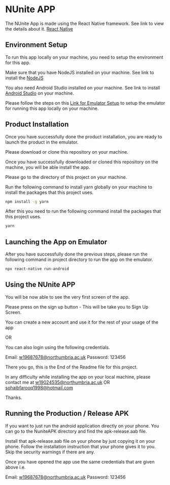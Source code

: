 # NUnite APP

The NUnite App is made using the React Native framework. See link to view the details about it. 
[React Native](https://reactnative.dev/)

## Environment Setup

To run this app locally on your machine, you need to setup the environment for this app. 

Make sure that you have NodeJS installed on your machine. See link to install the 
[NodeJS](https://nodejs.org/en/)

You also need Android Studio installed on your machine. See link to install 
[Android Studio](https://developer.android.com/studio) on your machine. 

Please follow the steps on this [Link for Emulator Setup](https://reactnative.dev/docs/environment-setup) to setup the emulator for running this app locally on your machine.

## Product Installation 

Once you have successfully done the product installation, you are ready to launch the product in the emulator. 

Please download or clone this repository on your machine. 

Once you have successfully downloaded or cloned this repository on the machine, you will be able install the app. 

Please go to the directory of this project on your machine.

Run the following command to install yarn globally on your machine to install the packages that this project uses. 

 ```bash
npm install -g yarn
```

After this you need to run the following command install the packages that this project uses. 

 ```bash
yarn
```

## Launching the App on Emulator

After you have successfully done the previous steps, please run the following command in project directory to run the app on the emulator.

 ```bash
npx react-native run-android
```

## Using the NUnite APP

You will be now able to see the very first screen of the app. 

Please press on the sign up button - This will be take you to Sign Up Screen. 

You can create a new account and use it for the rest of your usage of the app 

OR

You can also login using the following credentials. 

Email:  w19687678@northumbria.ac.uk
Password: 123456

There you go, this is the End of the Readme file for this project. 

In any difficulty while installing the app on your local machine, please contact me at 
w19024535@northumbria.ac.uk OR sohaibfarooq1998@hotmail.com 

Thanks.

## Running the Production / Release APK

If you want to just run the android application directly on your phone. You can go to the NuniteAPK directory and find
the apk-release.aab file. 

Install that apk-release.aab file on your phone by just copying it on your phone. Follow the installation instruction that 
your phone gives it to you. Skip the security warnings if there are any. 

Once you have opened the app use the same credentials that are given above i.e. 

Email:  w19687678@northumbria.ac.uk
Password: 123456







